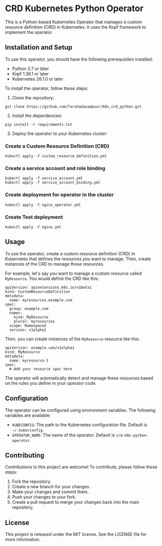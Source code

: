 # CRD Kubernetes Python Operator

This is a Python-based Kubernetes Operator that manages a custom resource definition (CRD) in Kubernetes. It uses the Kopf framework to implement the operator.

## Installation and Setup

To use this operator, you should have the following prerequisites installed:

- Python 3.7 or later
- Kopf 1.36.1 or later
- Kubernetes 26.1.0 or later

To install the operator, follow these steps:

1. Clone the repository:

```
git clone https://github.com/farshadasadpour/k8s_crd_python.git
```

2. Install the dependencies:

```
pip install -r requirements.txt
```

3. Deploy the operator to your Kubernetes cluster:

### Create a Custom Resource Definition (CRD)

```
kubectl apply -f custom_resource_definition.yml
```
### Create a service account and role binding
```
kubectl apply -f service_account.yml
kubectl apply -f service_account_binding.yml
```
### Create deployment for operator in the cluster
```
kubectl apply -f nginx_operator.yml
```
### Create Test deployment
```
kubectl apply -f nginx.yml
```

## Usage

To use the operator, create a custom resource definition (CRD) in Kubernetes that defines the resources you want to manage. Then, create instances of the CRD to manage those resources.

For example, let's say you want to manage a custom resource called `MyResource`. You would define the CRD like this:

```
apiVersion: apiextensions.k8s.io/v1beta1
kind: CustomResourceDefinition
metadata:
  name: myresources.example.com
spec:
  group: example.com
  names:
    kind: MyResource
    plural: myresources
  scope: Namespaced
  version: v1alpha1
```

Then, you can create instances of the `MyResource` resource like this:

```
apiVersion: example.com/v1alpha1
kind: MyResource
metadata:
  name: myresource-1
spec:
  # Add your resource spec here
```

The operator will automatically detect and manage these resources based on the rules you define in your operator code.

## Configuration

The operator can be configured using environment variables. The following variables are available:

- `KUBECONFIG`: The path to the Kubernetes configuration file. Default is `~/.kube/config`.
- `OPERATOR_NAME`: The name of the operator. Default is `crd-k8s-python-operator`.

## Contributing

Contributions to this project are welcome! To contribute, please follow these steps:

1. Fork the repository.
2. Create a new branch for your changes.
3. Make your changes and commit them.
4. Push your changes to your fork.
5. Create a pull request to merge your changes back into the main repository.

## License

This project is released under the MIT license. See the LICENSE file for more information.